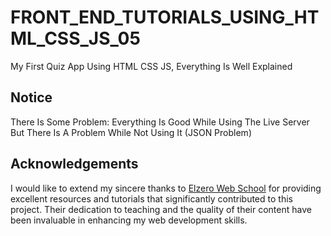 # FRONT_END_TUTORIALS_USING_HTML_CSS_JS_05

My First Quiz App Using HTML CSS JS, Everything Is Well Explained


## Notice

There Is Some Problem: Everything Is Good While Using The Live Server But There Is A Problem While Not Using It (JSON Problem)


## Acknowledgements

I would like to extend my sincere thanks to [Elzero Web School](https://elzero.org) for providing excellent resources and tutorials that significantly contributed to this project. Their dedication to teaching and the quality of their content have been invaluable in enhancing my web development skills.
